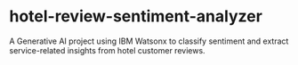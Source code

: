 # hotel-review-sentiment-analyzer
A Generative AI project using IBM Watsonx to classify sentiment and extract service-related insights from hotel customer reviews.
